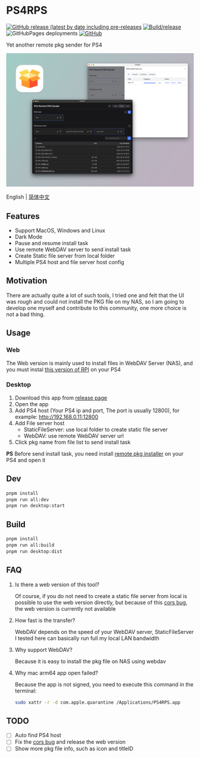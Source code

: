 # PS4RPS

[![GitHub release (latest by date including pre-releases](https://img.shields.io/github/v/release/njzydark/PS4RPS?include_prereleases)](https://github.com/njzydark/PS4RPS/releases/latest)
[![Build/release](https://github.com/njzydark/PS4RPS/actions/workflows/build.yaml/badge.svg)](https://github.com/njzydark/PS4RPS/actions/workflows/build.yaml)
![GitHubPages deployments](https://img.shields.io/github/deployments/njzydark/ps4rps/production?label=github-pages&logo=github-pages)
[![GitHub](https://img.shields.io/github/license/njzydark/PS4RPS)](https://github.com/njzydark/PS4RPS/blob/master/LICENSE)

Yet another remote pkg sender for PS4

![PS4RPS.png](assets/PS4RPS.png)

English | [简体中文](./README-zh_CN.md)

## Features

- Support MacOS, Windows and Linux
- Dark Mode
- Pause and resume install task
- Use remote WebDAV server to send install task
- Create Static file server from local folder
- Multiple PS4 host and file server host config

## Motivation

There are actually quite a lot of such tools, I tried one and felt that the UI was rough and could not install the PKG file on my NAS, so I am going to develop one myself and contribute to this community, one more choice is not a bad thing.

## Usage

### Web

The Web version is mainly used to install files in WebDAV Server (NAS), and you must instal [this version of RPI](https://github.com/njzydark/ps4_remote_pkg_installer-OOSDK/releases) on your PS4

### Desktop

1. Download this app from [release page](https://github.com/njzydark/PS4RPS/releases)
2. Open the app
3. Add PS4 host (Your PS4 ip and port, The port is usually 12800), for example: http://192.168.0.11:12800
4. Add File server host
   - StaticFileServer: use local folder to create static file server
   - WebDAV: use remote WebDAV server url
5. Click pkg name from file list to send install task

**PS** Before send install task, you need install [remote pkg installer](https://gist.github.com/flatz/60956f2bf1351a563f625357a45cd9c8) on your PS4 and open it

## Dev

```bash
pnpm install
pnpm run all:dev
pnpm run desktop:start
```

## Build

```bash
pnpm install
pnpm run all:build
pnpm run desktop:dist
```

## FAQ

1. Is there a web version of this tool?

   Of course, if you do not need to create a static file server from local is possible to use the web version directly, but because of this [cors bug](https://github.com/flatz/ps4_remote_pkg_installer/issues/10), the web version is currently not available

2. How fast is the transfer?

   WebDAV depends on the speed of your WebDAV server, StaticFileServer I tested here can basically run full my local LAN bandwidth

3. Why support WebDAV?

   Because it is easy to install the pkg file on NAS using webdav

4. Why mac arm64 app open failed?

   Because the app is not signed, you need to execute this command in the terminal:

   ```bash
   sudo xattr -r -d com.apple.quarantine /Applications/PS4RPS.app
   ```

## TODO

- [ ] Auto find PS4 host
- [ ] Fix the [cors bug](https://github.com/flatz/ps4_remote_pkg_installer/issues/10) and release the web version
- [ ] Show more pkg file info, such as icon and titleID
